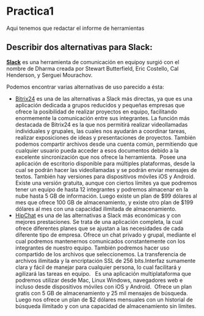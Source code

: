 # Practica1
Aqui tenemos que redactar el informe de herramientas

## Describir dos alternativas para Slack:

[**Slack**](https://slack.com/intl/es-es/lp/three?utm_medium=ppc&utm_source=google&utm_campaign=d_ppc_google_es_es_brand-hv&utm_term=slack&ds_rl=1249094&gclid=Cj0KCQiA7OnxBRCNARIsAIW53B8trJmGcsh0xr6I-4EvOS4FYR7g3_izikxPYuorKyh5bK-0CIzafIEaAqm2EALw_wcB&gclsrc=aw.ds) es una herramienta de comunicación en equipo​y surgió con el nombre de Dharma​ creada por Stewart Butterfield​, Eric Costello, Cal Henderson, y Serguei Mourachov.

Podemos encontrar varias alternativas de uso parecido a ésta:

- [Bitrix24](https://www.bitrix24.es/) es una de las alternativas a Slack más directas, ya que es una aplicación dedicada a grupos reducidos y pequeñas empresas que ofrece la posibilidad de realizar proyectos en equipo, facilitando enormemente la comunicación entre sus integrantes. La función más destacada de Bitrix24 es la que nos permitirá realizar videollamadas individuales y grupales, las cuales nos ayudarán a coordinar tareas, realizar exposiciones de ideas y presentaciones de proyectos. También podemos compartir archivos desde una cuenta común, permitiendo que cualquier usuario pueda acceder a esos documentos debido a la excelente sincronización que nos ofrece la herramienta. 
Posee una aplicación de escritorio disponible para múltiples plataformas, desde la cual se podrán hacer las videollamadas y se podrán enviar mensajes de textos. También hay versiones para dispositivos móviles iOS y Android. 
Existe una versión gratuita, aunque con ciertos límites ya que podremos tener un equipo de hasta 12 integrantes y podremos almacenar en la nube hasta 5 GB de información. Luego existe un plan de $99 dólares al mes que ofrece 100 GB de almacenamiento, y existe otro plan de $199 dólares al mes con una capacidad ilimitada de almacenamiento. 
- [HipChat](https://www.atlassian.com/es/software/hipchat/downloads) es una de las alternativas a Slack más económicas y con mejores prestaciones. Se trata de una aplicación completa, la cual ofrece diferentes planes que se ajustan a las necesidades de cada diferente tipo de empresa. Ofrece un chat privado y grupal, mediante el cual podremos mantenernos comunicados constantemente con los integrantes de nuestro equipo. También podremos hacer uso compartido de los archivos que seleccionemos. La transferencia de archivos ilimitada y la encriptación SSL de 256 bits.Interfaz sumamente clara y fácil de manejar para cualquier persona, lo cual facilitará y agilizará las tareas en equipo.  
Es una aplicación multiplataforma que podremos utilizar desde Mac, Linux Windows, navegadores web e incluso desde dispositivos móviles con iOS y Android. 
Ofrece un plan gratis con 5 GB de almacenamiento y 25 mil mensajes de búsqueda. Luego nos ofrece un plan de $2 dólares mensuales con un historial de búsqueda ilimitado y con una capacidad de almacenamiento sin límites. 
